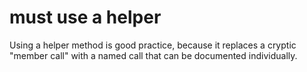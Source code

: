 # must use a helper

Using a helper method is good practice, because it replaces a cryptic "member
call" with a named call that can be documented individually.

